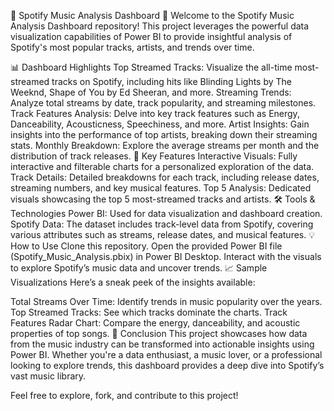 🎵 Spotify Music Analysis Dashboard 🎵
Welcome to the Spotify Music Analysis Dashboard repository! This project leverages the powerful data visualization capabilities of Power BI to provide insightful analysis of Spotify's most popular tracks, artists, and trends over time.

📊 Dashboard Highlights
Top Streamed Tracks: Visualize the all-time most-streamed tracks on Spotify, including hits like Blinding Lights by The Weeknd, Shape of You by Ed Sheeran, and more.
Streaming Trends: Analyze total streams by date, track popularity, and streaming milestones.
Track Features Analysis: Delve into key track features such as Energy, Danceability, Acousticness, Speechiness, and more.
Artist Insights: Gain insights into the performance of top artists, breaking down their streaming stats.
Monthly Breakdown: Explore the average streams per month and the distribution of track releases.
🚀 Key Features
Interactive Visuals: Fully interactive and filterable charts for a personalized exploration of the data.
Track Details: Detailed breakdowns for each track, including release dates, streaming numbers, and key musical features.
Top 5 Analysis: Dedicated visuals showcasing the top 5 most-streamed tracks and artists.
🛠️ Tools & Technologies
Power BI: Used for data visualization and dashboard creation.
Spotify Data: The dataset includes track-level data from Spotify, covering various attributes such as streams, release dates, and musical features.
💡 How to Use
Clone this repository.
Open the provided Power BI file (Spotify_Music_Analysis.pbix) in Power BI Desktop.
Interact with the visuals to explore Spotify’s music data and uncover trends.
📈 Sample Visualizations
Here’s a sneak peek of the insights available:

Total Streams Over Time: Identify trends in music popularity over the years.
Top Streamed Tracks: See which tracks dominate the charts.
Track Features Radar Chart: Compare the energy, danceability, and acoustic properties of top songs.
🎯 Conclusion
This project showcases how data from the music industry can be transformed into actionable insights using Power BI. Whether you're a data enthusiast, a music lover, or a professional looking to explore trends, this dashboard provides a deep dive into Spotify’s vast music library.

Feel free to explore, fork, and contribute to this project!
